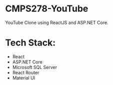 # CMPS278-YouTube
YouTube Clone using ReactJS and ASP.NET Core.

# Tech Stack:
<ul>
  <li> React </li>
  <li> ASP.NET Core </li>
  <li> Microsoft SQL Server </li>
  <li> React Router</li>
  <li> Material UI</li>
</ul>
 
